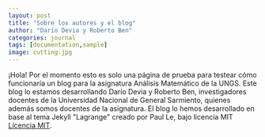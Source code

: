 ```yaml
---
layout: post
title: "Sobre los autores y el blog"
author: "Darío Devia y Roberto Ben"
categories: journal
tags: [documentation,sample]
image: cutting.jpg
---
```


¡Hola! Por el momento esto es solo una página de prueba para testear cómo funcionaría un blog para la asignatura Análisis Matemático de la UNGS. Este blog lo estamos desarrollando Darío Devia y Roberto Ben, investigadores docentes de la Universidad Nacional de General Sarmiento, quienes además somos docentes de la asignatura. El blog lo hemos desarrollado en base al tema Jekyll "Lagrange" creado por Paul Le, bajo licencia MIT <a href="{{ site.baseurl }}/LICENSE.md">Licencia MIT</a>.
